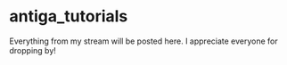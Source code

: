 # antiga_tutorials

Everything from my stream will be posted here. I appreciate everyone for dropping by!
